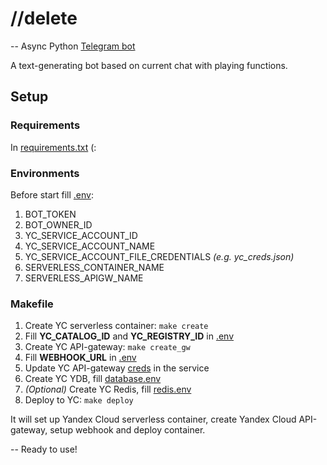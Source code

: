 # //delete

-- Async Python [Telegram bot](https://t.me/d1pq_bot)

A text-generating bot based on current chat with playing functions.

## Setup

### Requirements

In [requirements.txt](requirements.txt) (:

### Environments

Before start fill [.env](.env.example):

1. BOT_TOKEN
2. BOT_OWNER_ID
3. YC_SERVICE_ACCOUNT_ID
4. YC_SERVICE_ACCOUNT_NAME
5. YC_SERVICE_ACCOUNT_FILE_CREDENTIALS *(e.g. yc_creds.json)*
6. SERVERLESS_CONTAINER_NAME
7. SERVERLESS_APIGW_NAME

### Makefile

1. Create YC serverless container: <code>make create</code>
2. Fill **YC_CATALOG_ID** and **YC_REGISTRY_ID** in [.env](.env.example)
3. Create YC API-gateway: <code>make create_gw</code>
4. Fill **WEBHOOK_URL** in [.env](.env.example)
5. Update YC API-gateway [creds](api-gw.yaml.example) in the service
6. Create YC YDB, fill [database.env](database.env.example)
7. *(Optional)* Create YC Redis, fill [redis.env](redis.env.example)
8. Deploy to YC: <code>make deploy</code>

It will set up Yandex Cloud serverless container, create Yandex Cloud API-gateway, setup webhook and deploy container.

-- Ready to use!
